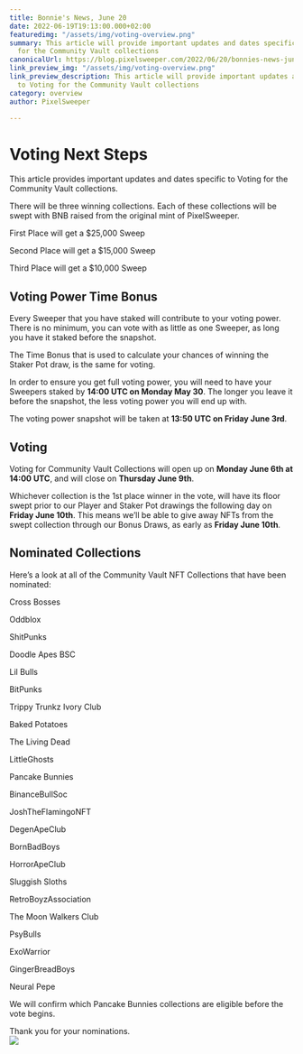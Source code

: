 ```yaml
---
title: Bonnie's News, June 20
date: 2022-06-19T19:13:00.000+02:00
featuredimg: "/assets/img/voting-overview.png"
summary: This article will provide important updates and dates specific to Voting
  for the Community Vault collections
canonicalUrl: https://blog.pixelsweeper.com/2022/06/20/bonnies-news-jun-20
link_preview_img: "/assets/img/voting-overview.png"
link_preview_description: This article will provide important updates and dates specific
  to Voting for the Community Vault collections
category: overview
author: PixelSweeper

---
```

# Voting Next Steps

This article provides important updates and dates specific to Voting for the Community Vault collections.

There will be three winning collections. Each of these collections will be swept with BNB raised from the original mint of PixelSweeper.

First Place will get a $25,000 Sweep

Second Place will get a $15,000 Sweep

Third Place will get a $10,000 Sweep

## Voting Power Time Bonus

Every Sweeper that you have staked will contribute to your voting power. There is no minimum, you can vote with as little as one Sweeper, as long you have it staked before the snapshot.

The Time Bonus that is used to calculate your chances of winning the Staker Pot draw, is the same for voting.

In order to ensure you get full voting power, you will need to have your Sweepers staked by **14:00 UTC on Monday May 30**. The longer you leave it before the snapshot, the less voting power you will end up with.

The voting power snapshot will be taken at **13:50 UTC on Friday June 3rd**.

## Voting

Voting for Community Vault Collections will open up on **Monday June 6th at 14:00 UTC**, and will close on **Thursday June 9th**.

Whichever collection is the 1st place winner in the vote, will have its floor swept prior to our Player and Staker Pot drawings the following day on **Friday June 10th**. This means we’ll be able to give away NFTs from the swept collection through our Bonus Draws, as early as **Friday June 10th**.

## Nominated Collections

Here’s a look at all of the Community Vault NFT Collections that have been nominated:

Cross Bosses

Oddblox

ShitPunks

Doodle Apes BSC

Lil Bulls

BitPunks

Trippy Trunkz Ivory Club

Baked Potatoes

The Living Dead

LittleGhosts

Pancake Bunnies

BinanceBullSoc

JoshTheFlamingoNFT

DegenApeClub

BornBadBoys

HorrorApeClub

Sluggish Sloths

RetroBoyzAssociation

The Moon Walkers Club

PsyBulls

ExoWarrior

GingerBreadBoys

Neural Pepe

We will confirm which Pancake Bunnies collections are eligible before the vote begins.

Thank you for your nominations.  
![](/assets/img/untitled-design-10.png)